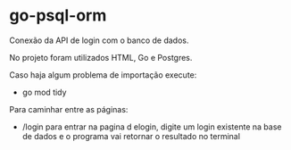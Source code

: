 # go-psql-orm

Conexão da API de login com o banco de dados.

No projeto foram utilizados HTML, Go e Postgres.

Caso haja algum problema de importação execute:
* go mod tidy

Para caminhar entre as páginas:
* /login para entrar na pagina d elogin, digite um login existente na base de dados e o programa vai retornar o resultado no terminal
